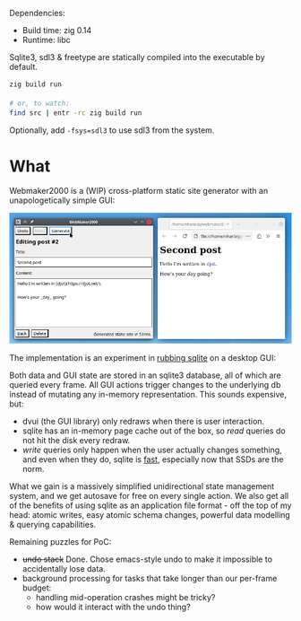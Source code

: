 Dependencies:

- Build time: zig 0.14
- Runtime: libc

Sqlite3, sdl3 & freetype are statically compiled into the executable by default.

```sh
zig build run

# or, to watch:
find src | entr -rc zig build run
```

Optionally, add `-fsys=sdl3` to use sdl3 from the system.

# What

Webmaker2000 is a (WIP) cross-platform static site generator with an
unapologetically simple GUI:

![](screenshot.png)

The implementation is an experiment in [rubbing sqlite][1] on a desktop GUI:

Both data and GUI state are stored in an sqlite3 database, all of which are
queried every frame. All GUI actions trigger changes to the underlying db
instead of mutating any in-memory representation. This sounds expensive, but:

- dvui (the GUI library) only redraws when there is user interaction.
- sqlite has an in-memory page cache out of the box, so _read_ queries do not
  hit the disk every redraw.
- _write_ queries only happen when the user actually changes something, and
  even when they do, sqlite is [fast][3], especially now that SSDs are the norm.

What we gain is a massively simplified unidirectional state management system,
and we get autosave for free on every single action. We also get all of the
benefits of using sqlite as an application file format - off the top of my
head: atomic writes, easy atomic schema changes, powerful data modelling &
querying capabilities.

Remaining puzzles for PoC:

- ~~undo stack~~ Done. Chose emacs-style undo to make it impossible to
  accidentally lose data.
- background processing for tasks that take longer than our per-frame budget:
  + handling mid-operation crashes might be tricky?
  + how would it interact with the undo thing?

[1]: https://www.hytradboi.com/2022/building-data-centric-apps-with-a-reactive-relational-database
[3]: https://www.sqlite.org/faq.html#q19
